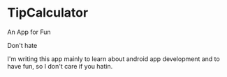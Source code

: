 # TipCalculator
An App for Fun

Don't hate


I'm writing this app mainly to learn about android app development and to have fun, 
so I don't care if you hatin. 

